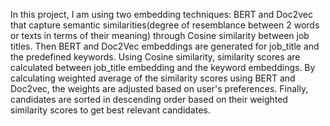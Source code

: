 In this project, I am using two embedding techniques: BERT and Doc2vec that capture semantic similarities(degree of resemblance between 2 words or texts in terms of their meaning) through Cosine similarity between job titles. Then BERT and Doc2Vec embeddings are generated for job_title and the predefined keywords. Using Cosine similarity, similarity scores are calculated between job_title embedding and the keyword embeddings. 
By calculating weighted average of the similarity scores using BERT and Doc2vec, the weights are adjusted based on user's preferences. 
Finally, candidates are sorted in descending order based on their weighted similarity scores to get best relevant candidates.

